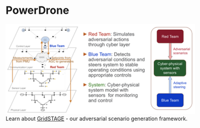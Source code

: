 # PowerDrone

![Image description](images/powerdrone-intro.png)
Learn about [GridSTAGE](docs/Powerdrone_eML_2020Apr_v1.pdf) - our adversarial scenario generation framework.
